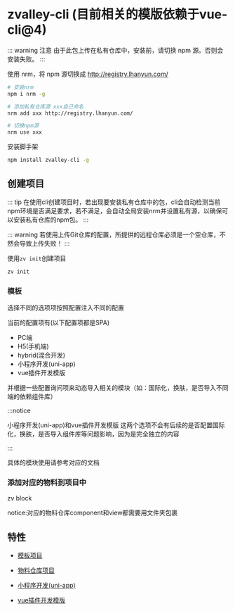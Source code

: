 <!--
 * @Author: Yu lin Liu
 * @Date: 2019-07-26 07:53:53
 * @Description: file content
 -->
# zvalley-cli (目前相关的模版依赖于vue-cli@4)

::: warning 注意
由于此包上传在私有仓库中，安装前，请切换 npm 源。否则会安装失败。
:::

使用 nrm，将 npm 源切换成 http://registry.lhanyun.com/

```bash
# 安装nrm
npm i nrm -g

# 添加私有仓库源 xxx自己命名
nrm add xxx http://registry.lhanyun.com/

# 切换npm源
nrm use xxx
```

安装脚手架

```bash
npm install zvalley-cli -g
```

## 创建项目

::: tip
在使用cli创建项目时，若出现要安装私有仓库中的包，cli会自动检测当前npm环境是否满足要求，若不满足，会自动全局安装nrm并设置私有源，以确保可以安装私有仓库的npm包。
:::

::: warning
若使用上传Git仓库的配置，所提供的远程仓库必须是一个空仓库，不然会导致上传失败！
:::

使用`zv init`创建项目

```bash
zv init
```

### 模板
选择不同的选项项按照配置注入不同的配置

当前的配置项有(以下配置项都是SPA)
- PC端
- H5(手机端)
- hybrid(混合开发)
- 小程序开发(uni-app)
- vue插件开发模版

并根据一些配置询问项来动态导入相关的模块（如：国际化，换肤，是否导入不同端的依赖组件库）

:::notice

小程序开发(uni-app)和vue插件开发模版 这两个选项不会有后续的是否配置国际化，换肤，是否导入组件库等问题影响，因为是完全独立的内容

::: 

具体的模块使用请参考对应的文档


### 添加对应的物料到项目中
zv block

notice:对应的物料仓库component和view都需要用文件夹包裹

## 特性

- [模板项目](https://github.com/122687220/web-template)

- [物料仓库项目](http://gitlab.zoomlion.com/po_web/materials.git)

- [小程序开发(uni-app)](http://gitlab.zoomlion.com/po_web/miniprograms-template)

- [vue插件开发模版](http://gitlab.zoomlion.com/po_web/vue-plugin-template)

